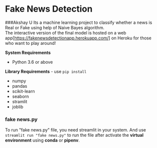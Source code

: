 # Fake News Detection
###Akshay U
Its a machine learning project to classify whether a news is Real or Fake using help of Naive Bayes algorithm.<br>
The interactive version of the final model is hosted on a web app[https://fakenewsdetectionapp.herokuapp.com/] on Heroku for those who want to play around!

<b>System Requirements</b>
  + Python 3.6 or above

<b>Library Requirements</b> -
  use `pip install`
  + numpy
  + pandas
  + scikit-learn
  + seaborn
  + stramlit
  + joblib
  
### fake news.py
To run "fake news.py" file, you need streamlit in your system.
And use `streamlit run "fake news.py"` to run the file after activate the <b>virtual environment</b> using <b>conda</b> or <b>pipenv</b>.


